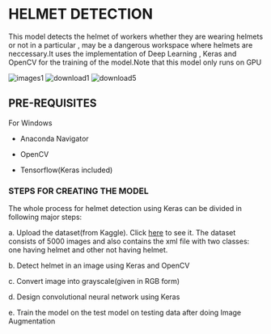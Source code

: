 # HELMET DETECTION
This model detects the helmet of workers whether they are wearing helmets or not in a particular , may be a dangerous workspace where helmets are neccessary.It uses the implementation of Deep Learning , Keras and OpenCV for the training of the  model.Note that this model only runs on GPU

![images1](https://user-images.githubusercontent.com/68318221/92746230-b1b57e80-f3a0-11ea-957c-ffd9fae0023d.png)      ![download1](https://user-images.githubusercontent.com/68318221/92746706-1e307d80-f3a1-11ea-90e0-bb139c6caf2d.png)              ![download5](https://user-images.githubusercontent.com/68318221/92747161-8f703080-f3a1-11ea-9dd1-e13588c23096.png)






## PRE-REQUISITES 

For Windows

- Anaconda Navigator

- OpenCV 

- Tensorflow(Keras included)





### STEPS FOR CREATING THE MODEL
The whole process for helmet detection using Keras can be divided in following  major steps:

a. Upload the dataset(from Kaggle). Click [here](https://www.kaggle.com/andrewmvd/hard-hat-detection "HD") to see it. The dataset consists of 5000 images and also contains the xml file with two classes: one having helmet and other not having helmet.

b. Detect helmet in an image using Keras and OpenCV

c. Convert image into grayscale(given in RGB form) 

d. Design convolutional neural network using Keras

e. Train the model on the test model on testing data after doing Image Augmentation






     

